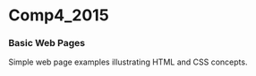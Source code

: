 Comp4_2015
==========

### Basic Web Pages

Simple web page examples illustrating HTML and CSS concepts.
